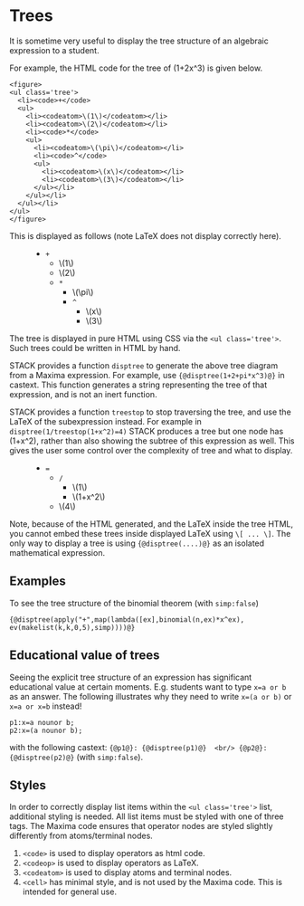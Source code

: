 # Trees

It is sometime very useful to display the tree structure of an algebraic expression to a student.

For example, the HTML code for the tree of \(1+2x^3\) is given below.

```
<figure>
<ul class='tree'>
  <li><code>+</code>
  <ul>
    <li><codeatom>\(1\)</codeatom></li>
    <li><codeatom>\(2\)</codeatom></li>
    <li><code>*</code>
    <ul>
      <li><codeatom>\(\pi\)</codeatom></li>
      <li><code>^</code>
      <ul>
        <li><codeatom>\(x\)</codeatom></li>
        <li><codeatom>\(3\)</codeatom></li>
      </ul></li>
    </ul></li>
  </ul></li>
</ul>
</figure>
```
This is displayed as follows (note LaTeX does not display correctly here).

<p>
<figure>
<ul class='tree'>
  <li><code>+</code>
  <ul>
    <li><codeatom>\(1\)</codeatom></li>
    <li><codeatom>\(2\)</codeatom></li>
    <li><code>*</code>
    <ul>
      <li><codeatom>\(\pi\)</codeatom></li>
      <li><code>^</code>
      <ul>
        <li><codeatom>\(x\)</codeatom></li>
        <li><codeatom>\(3\)</codeatom></li>
      </ul></li>
    </ul></li>
  </ul></li>
</ul>
</figure>
</p>


The tree is displayed in pure HTML using CSS via the `<ul class='tree'>`.  Such trees could be written in HTML by hand.

STACK provides a function `disptree` to generate the above tree diagram from a Maxima expression.  For example, use `{@disptree(1+2+pi*x^3)@}` in castext.  This function generates a string representing the tree of that expression, and is not an inert function.

STACK provides a function `treestop` to stop traversing the tree, and use the LaTeX of the subexpression instead.  For example in `disptree(1/treestop(1+x^2)=4)` STACK produces a tree but one node has \(1+x^2\), rather than also showing the subtree of this expression as well.  This gives the user some control over the complexity of tree and what to display.

<p>
<figure>
<ul class='tree'>
  <li><code>=</code>
  <ul>
    <li><code>/</code>
    <ul>
      <li><codeatom>\(1\)</codeatom></li>
      <li><codeatom>\(1+x^2\)</codeatom></li>
    </ul></li>
    <li><codeatom>\(4\)</codeatom></li>
  </ul></li>
</ul>
</figure>
</p>


Note, because of the HTML generated, and the LaTeX inside the tree HTML, you cannot embed these trees inside displayed LaTeX using `\[ ... \]`.  The only way to display a tree is using `{@disptree(....)@}` as an isolated mathematical expression.

## Examples

To see the tree structure of the binomial theorem (with `simp:false`)

`{@disptree(apply("+",map(lambda([ex],binomial(n,ex)*x^ex), ev(makelist(k,k,0,5),simp))))@}`

## Educational value of trees

Seeing the explicit tree structure of an expression has significant educational value at certain moments.  E.g. students want to type `x=a or b` as an answer. The following illustrates why they need to write `x=(a or b)` or `x=a or x=b` instead!

```
p1:x=a nounor b;
p2:x=(a nounor b);
```
with the following castext: `{@p1@}: {@disptree(p1)@}  <br/> {@p2@}: {@disptree(p2)@}` (with `simp:false`).

## Styles

In order to correctly display list items within the `<ul class='tree'>` list, additional styling is needed.  All list items must be styled with one of three tags.  The Maxima code ensures that operator nodes are styled slightly differently from atoms/terminal nodes.  

1. `<code>` is used to display operators as html code.
1. `<codeop>` is used to display operators as LaTeX.
2. `<codeatom>` is used to display atoms and terminal nodes.
3. `<cell>` has minimal style, and is not used by the Maxima code.  This is intended for general use.

